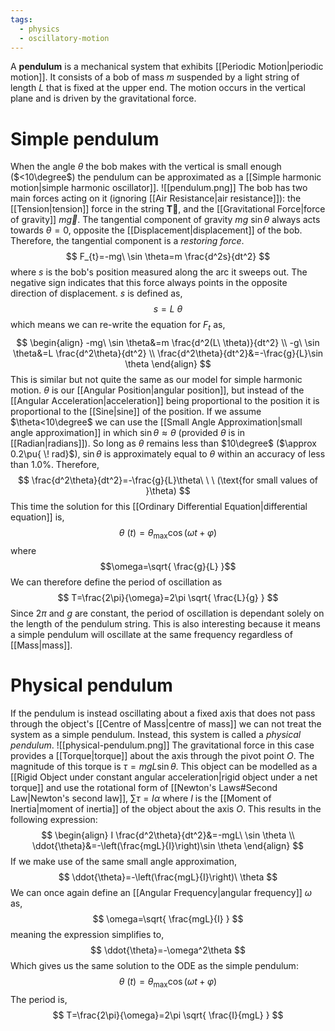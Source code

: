 ```yaml
---
tags:
  - physics
  - oscillatory-motion
---
```

A **pendulum** is a mechanical system that exhibits [[Periodic Motion|periodic motion]]. It consists of a bob of mass $m$ suspended by a light string of length $L$ that is fixed at the upper end. The motion occurs in the vertical plane and is driven by the gravitational force. 
# Simple pendulum
When the angle $\theta$ the bob makes with the vertical is small enough ($<10\degree$) the pendulum can be approximated as a [[Simple harmonic motion|simple harmonic oscillator]].
![[pendulum.png]]
The bob has two main forces acting on it (ignoring [[Air Resistance|air resistance]]): the [[Tension|tension]] force in the string $\mathbf{\vec{T}}$, and the [[Gravitational Force|force of gravity]] $m \vec{g}$. The tangential component of gravity $mg\ \sin \theta$ always acts towards $\theta=0$, opposite the [[Displacement|displacement]] of the bob. Therefore, the tangential component is a *restoring force*.
$$
F_{t}=-mg\ \sin \theta=m \frac{d^2s}{dt^2}
$$
where $s$ is the bob's position measured along the arc it sweeps out. The negative sign indicates that this force always points in the opposite direction of displacement. $s$ is defined as,
$$
s=L\ \theta
$$
which means we can re-write the equation for $F_{t}$ as,
$$
\begin{align}
-mg\ \sin \theta&=m \frac{d^2(L\ \theta)}{dt^2} \\
-g\ \sin \theta&=L \frac{d^2\theta}{dt^2} \\
\frac{d^2\theta}{dt^2}&=-\frac{g}{L}\sin \theta
\end{align}
$$
 This is similar but not quite the same as our model for simple harmonic motion. $\theta$ is our [[Angular Position|angular position]], but instead of the [[Angular Acceleration|acceleration]] being proportional to the position it is proportional to the [[Sine|sine]] of the position. If we assume $\theta<10\degree$ we can use the [[Small Angle Approximation|small angle approximation]] in which $\sin \theta \approx \theta$ (provided $\theta$ is in [[Radian|radians]]). So long as $\theta$ remains less than $10\degree$ ($\approx 0.2\pu{ \! rad}$), $\sin \theta$ is approximately equal to $\theta$ within an accuracy of less than $1.0\%$. Therefore,
 $$
\frac{d^2\theta}{dt^2}=-\frac{g}{L}\theta\ \ \ (\text{for small values of }\theta)
$$
This time the solution for this [[Ordinary Differential Equation|differential equation]] is,
$$
\theta\ (t)=\theta_{\text{max}}\cos(\omega t+\varphi)
$$
where
$$\omega=\sqrt{ \frac{g}{L} }$$
We can therefore define the period of oscillation as
$$
T=\frac{2\pi}{\omega}=2\pi \sqrt{ \frac{L}{g} }
$$
Since $2\pi$ and $g$ are constant, the period of oscillation is dependant solely on the length of the pendulum string. This is also interesting because it means a simple pendulum will oscillate at the same frequency regardless of [[Mass|mass]].
# Physical pendulum
If the pendulum is instead oscillating about a fixed axis that does not pass through the object's [[Centre of Mass|centre of mass]] we can not treat the system as a simple pendulum. Instead, this system is called a *physical pendulum*. 
![[physical-pendulum.png]]
The gravitational force in this case provides a [[Torque|torque]] about the axis through the pivot point $O$. The magnitude of this torque is $\tau=mgL\sin \theta$. This object can be modelled as a [[Rigid Object under constant angular acceleration|rigid object under a net torque]] and use the rotational form of [[Newton's Laws#Second Law|Newton's second law]], $\sum \tau=I\alpha$ where $I$ is the [[Moment of Inertia|moment of inertia]] of the object about the axis $O$. This results in the following expression:
$$
\begin{align}
I \frac{d^2\theta}{dt^2}&=-mgL\ \sin \theta \\
\ddot{\theta}&=-\left(\frac{mgL}{I}\right)\sin \theta
\end{align}
$$
If we make use of the same small angle approximation,
$$
\ddot{\theta}=-\left(\frac{mgL}{I}\right)\ \theta
$$
We can once again define an [[Angular Frequency|angular frequency]] $\omega$ as,
$$
\omega=\sqrt{ \frac{mgL}{I} }
$$
meaning the expression simplifies to,
$$
\ddot{\theta}=-\omega^2\theta
$$
Which gives us the same solution to the ODE as the simple pendulum:
$$
\theta\ (t)=\theta_{\text{max}}\cos(\omega t + \varphi)
$$
The period is,
$$
T=\frac{2\pi}{\omega}=2\pi \sqrt{ \frac{I}{mgL} }
$$
